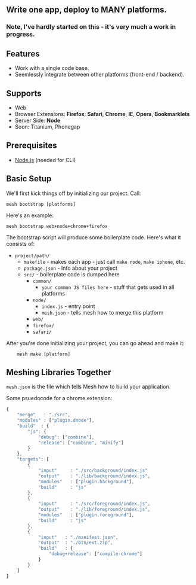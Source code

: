 ## Write one app, deploy to MANY platforms.

### Note, I've hardly started on this - it's very much a work in progress.


## Features

- Work with a single code base.
- Seemlessly integrate between other platforms (front-end / backend).

## Supports

- Web 
- Browser Extensions: **Firefox**, **Safari**, **Chrome**, **IE**, **Opera**, **Bookmarklets**
- Server Side: **Node**
- Soon: Titanium, Phonegap


## Prerequisites

- [Node.js](http://nodejs.org/) (needed for CLI)

## Basic Setup
	
We'll first kick things off by initializing our project. Call:

	mesh bootstrap [platforms]

Here's an example:

	mesh bootstrap web+node+chrome+firefox

The bootstrap script will produce some boilerplate code. Here's what it consists of:


- `project/path/`
	- `makefile` - makes each app - just call `make node`, `make iphone`, etc.
	- `package.json` - Info about your project
	- `src/` - boilerplate code is dumped here
		- `common/`
			- `your common JS files here` - stuff that gets used in all platforms
		- `node/`
			- `index.js` - entry point
			- `mesh.json` - tells mesh how to merge this platform
		- `web/`
		- `firefox/`
		- `safari/`
		
After you're done initializing your project, you can go ahead and make it:

```
	mesh make [platform]
```

## Meshing Libraries Together

`mesh.json` is the file which tells Mesh how to build your application. 


Some psuedocode for a chrome extension:

```javascript
{
	"merge"   : "./src",
	"modules" : ["plugin.dnode"],
	"build"  : {
		"js": {
			"debug": ["combine"],
			"release": ["combine", "minify"]
		}	
	},
	"targets": [
		{
			"input"     : "./src/background/index.js"
			"output"    : "./lib/background/index.js",
			"modules"   : ["plugin.background"],
			"build"     : "js"
		},
		{
			"input"     : "./src/foreground/index.js",
			"output"    : "./lib/foreground/index.js",
			"modules"   : ["plugin.foreground"],
			"build"     : "js"
		},
		{
			"input"   : "./manifest.json",
			"output"  : "./bin/ext.zip",
			"build"   : {
				"debug+release": ["compile-chrome"]
			}
		} 
	]
}
```








